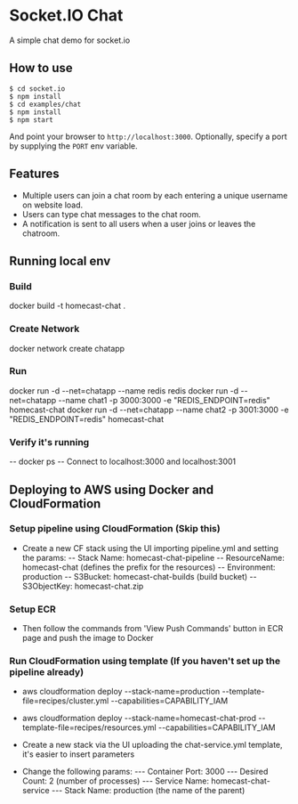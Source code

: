 
# Socket.IO Chat

A simple chat demo for socket.io

## How to use

```
$ cd socket.io
$ npm install
$ cd examples/chat
$ npm install
$ npm start
```

And point your browser to `http://localhost:3000`. Optionally, specify
a port by supplying the `PORT` env variable.

## Features

- Multiple users can join a chat room by each entering a unique username
on website load.
- Users can type chat messages to the chat room.
- A notification is sent to all users when a user joins or leaves
the chatroom.

## Running local env
### Build
docker build -t homecast-chat .

### Create Network
docker network create chatapp

### Run
docker run -d --net=chatapp --name redis redis
docker run -d --net=chatapp --name chat1 -p 3000:3000 -e "REDIS_ENDPOINT=redis" homecast-chat
docker run -d --net=chatapp --name chat2 -p 3001:3000 -e "REDIS_ENDPOINT=redis" homecast-chat

### Verify it's running
-- docker ps
-- Connect to localhost:3000 and localhost:3001


## Deploying to AWS using Docker and CloudFormation
### Setup pipeline using CloudFormation (Skip this)
- Create a new CF stack using the UI importing pipeline.yml and setting the params:
-- Stack Name: homecast-chat-pipeline
-- ResourceName: homecast-chat (defines the prefix for the resources)
-- Environment: production
-- S3Bucket: homecast-chat-builds (build bucket)
-- S3ObjectKey: homecast-chat.zip

### Setup ECR
- Then follow the commands from 'View Push Commands' button in ECR page and push the image to Docker

### Run CloudFormation using template (If you haven't set up the pipeline already)

- aws cloudformation deploy --stack-name=production --template-file=recipes/cluster.yml --capabilities=CAPABILITY_IAM

- aws cloudformation deploy --stack-name=homecast-chat-prod --template-file=recipes/resources.yml --capabilities=CAPABILITY_IAM

- Create a new stack via the UI uploading the chat-service.yml template, it's easier to insert parameters
- Change the following params: 
--- Container Port: 3000
--- Desired Count: 2 (number of processes)
--- Service Name: homecast-chat-service
--- Stack Name: production (the name of the parent)



